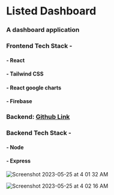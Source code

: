 # Listed Dashboard
### A dashboard application

### Frontend Tech Stack -
#### - React
#### - Tailwind CSS
#### - React google charts
#### - Firebase 


### Backend: [Github Link](https://github.com/Ananyamadhu08/listed-backend)

### Backend Tech Stack -
#### - Node 
#### - Express

![Screenshot 2023-05-25 at 4 01 32 AM](https://github.com/Ananyamadhu08/listed-dashboard/assets/78725970/d65bd054-9843-40e1-9e18-b88e10b20e36)

![Screenshot 2023-05-25 at 4 02 16 AM](https://github.com/Ananyamadhu08/listed-dashboard/assets/78725970/294b3a3e-b486-4f3e-8e77-cbdb142956e2)



